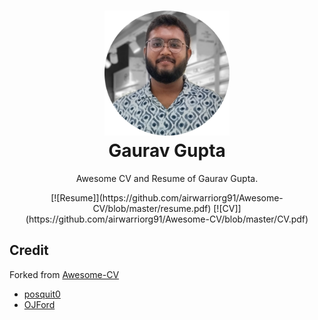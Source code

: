 <h1 align="center">
    <img alt="GG" src="https://github.com/airwarriorg91/Awesome-CV/raw/master/gaurav-circle.jpg" width="200px" height="200px" />
  <br />
  Gaurav Gupta
</h1>

<p align="center">
  Awesome CV and Resume of Gaurav Gupta.
</p>

<p align="center">
  [![Resume]](https://github.com/airwarriorg91/Awesome-CV/blob/master/resume.pdf)
  [![CV]](https://github.com/airwarriorg91/Awesome-CV/blob/master/CV.pdf)
</p>


## Credit
Forked from [Awesome-CV](https://github.com/posquit0/Awesome-CV)
- [posquit0](https://github.com/posquit0)
- [OJFord](https://github.com/OJFord)


<!---------------------------------------------------------------------------->
[Resume]: https://img.shields.io/badge/Resume-EF2D5E
[CV]: https://img.shields.io/badge/Curriculum%20Vitae-C7EAE4